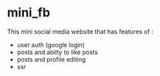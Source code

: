 # mini_fb
This mini social media website that has features of : 
* user auth (google login)
* posts and abilty to like posts
* posts and profile editing 
* ssr
